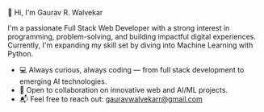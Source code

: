 👋 Hi, I'm Gaurav R. Walvekar

I'm a passionate Full Stack Web Developer with a strong interest in programming, problem-solving, and building impactful digital experiences. Currently, I'm expanding my skill set by diving into Machine Learning with Python.

- 💻 Always curious, always coding — from full stack development to emerging AI technologies.
- 🤝 Open to collaboration on innovative web and AI/ML projects.
- 📬 Feel free to reach out: gauravwalvekarr@gmail.com
